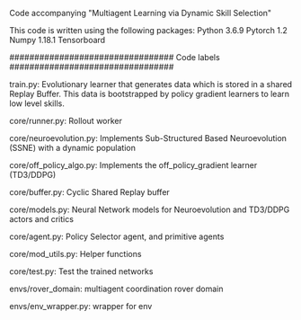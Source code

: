

Code accompanying "Multiagent Learning via Dynamic Skill Selection"

This code is written using the following packages:
Python 3.6.9
Pytorch 1.2
Numpy 1.18.1
Tensorboard

################################# Code labels #################################

train.py: Evolutionary learner that generates data which is stored in a shared Replay Buffer. This data is bootstrapped by policy gradient learners to learn low level skills. 

core/runner.py: Rollout worker

core/neuroevolution.py: Implements Sub-Structured Based Neuroevolution (SSNE) with a dynamic population

core/off_policy_algo.py: Implements the off_policy_gradient learner (TD3/DDPG) 

core/buffer.py: Cyclic Shared Replay buffer

core/models.py: Neural Network models for Neuroevolution and TD3/DDPG actors and critics

core/agent.py: Policy Selector agent, and primitive agents 

core/mod_utils.py: Helper functions

core/test.py: Test the trained networks

envs/rover_domain: multiagent coordination rover domain

envs/env_wrapper.py: wrapper for env
